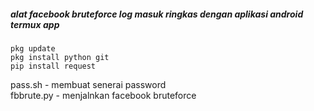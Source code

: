 
##### alat facebook bruteforce log masuk ringkas dengan aplikasi android termux app
```
pkg update
pkg install python git
pip install request
```
pass.sh - membuat senerai password<br>
fbbrute.py - menjalnkan facebook bruteforce
